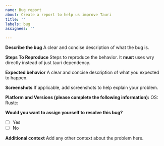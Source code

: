 ```yaml
---
name: Bug report
about: Create a report to help us improve Tauri
title: ''
labels: bug
assignees: ''

---
```


**Describe the bug**
A clear and concise description of what the bug is.

**Steps To Reproduce**
Steps to reproduce the behavior. It **must** uses wry directly instead of just tauri dependency.

**Expected behavior**
A clear and concise description of what you expected to happen.

**Screenshots**
If applicable, add screenshots to help explain your problem.

**Platform and Versions (please complete the following information):**
OS:
Rustc:

**Would you want to assign yourself to resolve this bug?**
- [ ] Yes
- [ ] No

**Additional context**
Add any other context about the problem here.

